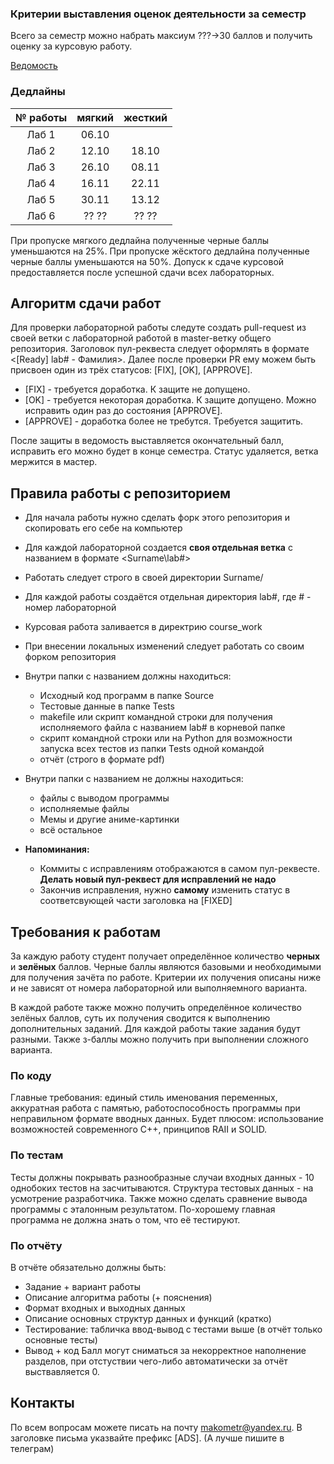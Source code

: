 ### Критерии выставления оценок деятельности за семестр
Всего за семестр можно набрать максиум ???->30 баллов и получить оценку за курсовую работу.

[Ведомость](https://docs.google.com/spreadsheets/d/19vbFi8YYtQY2TZn1Js8ABr1n9qne8mb8ds6IfgW1MNY/edit?usp=sharing)

### Дедлайны
| № работы |  мягкий | жесткий |
|:--------:|:-------:|:-------:|
|   Лаб 1  |  06.10  |         |
|   Лаб 2  |  12.10  |  18.10  |
|   Лаб 3  |  26.10  |  08.11  |
|   Лаб 4  |  16.11  |  22.11  |
|   Лаб 5  |  30.11  |  13.12  |
|   Лаб 6  |  ?? ??  |  ?? ??  |


При пропуске мягкого дедлайна полученные черные баллы уменьшаются на 25%.
При пропуске жёсктого дедлайна полученные черные баллы уменьшаются на 50%.
Допуск к сдаче курсовой предоставляется после успешной сдачи всех лабораторных.


## Алгоритм сдачи работ
Для проверки лабораторной работы следуте создать pull-request из своей ветки с лабораторной работой в master-ветку общего репозитория. Заголовок пул-реквеста следует оформлять в формате <[Ready] lab# - Фамилия>. Далее после проверки PR ему можем быть присвоен один из трёх статусов: [FIX], [OK], [APPROVE]. 
- [FIX] - требуется доработка. К защите не допущено.
- [OK] - требуется некоторая доработка. К защите допущено. Можно исправить один раз до состояния [APPROVE].
- [APPROVE] - доработка более не требутся. Требуется защитить.

После защиты в ведомость выставляется окончательный балл, исправить его можно будет в конце семестра. Статус удаляется, ветка мержится в мастер.

## Правила работы с репозиторием
- Для начала работы нужно сделать форк этого репозитория и скопировать его себе на компьютер
- Для каждой лабораторной создается **своя отдельная ветка** c названием в формате <Surname\lab#>
- Работать следует строго в своей директории Surname/
- Для каждой работы создаётся отдельная директория lab#, где # - номер лабораторной
- Курсовая работа заливается в директрию course_work
- При внесении локальных изменений следует работать со своим форком репозитория

- Внутри папки с названием должны находиться:
    * Исходный код программ в папке Source
    * Тестовые данные в папке Tests
    * makefile или скрипт командной строки для получения исполняемого файла с названием lab# в корневой папке
    * скрипт командной строки или на Python для возможности запуска всех тестов из папки Tests одной командой
    * отчёт (строго в формате pdf)
- Внутри папки с названием не должны находиться:
    * файлы с выводом программы
    * исполняемые файлы
    * Мемы и другие аниме-картинки
    * всё остальное

- **Напоминания:** 
  - Коммиты с исправлениям отображаются в самом пул-реквесте. **Делать новый пул-реквест для исправлений не надо**
  - Закончив исправления, нужно **самому** изменить статус в соответсвующей части заголовка на [FIXED]

## Требования к работам
За каждую работу студент получает определённое количество **черных** и **зелёных** баллов.
Черные баллы являются базовыми и необходимыми для получения зачёта по работе. Критерии их получения описаны ниже и не зависят от номера лабораторной или выполняемного варианта.

В каждой работе также можно получить определённое количество зелёных баллов, суть их получения сводится к выполнению дополнительных заданий. Для каждой работы такие задания будут разными. Также з-баллы можно получить при выполнении сложного варианта.

### По коду
Главные требования: единый стиль именования переменных, аккуратная работа с памятью, работоспособность программы при неправильном формате вводных данных. 
Будет плюсом: использование возможностей современного С++, принципов RAII и SOLID.

### По тестам
Тесты должны покрывать разнообразные случаи входных данных - 10 однобоких тестов на засчитываются. Структура тестовых данных - на усмотрение разработчика. Также можно сделать сравнение вывода программы с эталонным результатом.
По-хорошему главная программа не должна знать о том, что её тестируют.

### По отчёту
В отчёте обязательно должны быть:
- Задание + вариант работы
- Описание алгоритма работы (+ пояснения)
- Формат входных и выходных данных
- Описание основных структур данных и функций (кратко)
- Тестирование: табличка ввод-вывод с тестами выше (в отчёт только основные тесты)
- Вывод + код
Балл могут сниматься за некорректное наполнение разделов, при отстуствии чего-либо автоматически за отчёт выствавляется 0.

## Контакты
По всем вопросам можете писать на почту makometr@yandex.ru. В заголовке письма указвайте префикс [ADS]. (А лучше пишите в телеграм)

